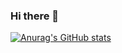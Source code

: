 ### Hi there 👋

[![Anurag's GitHub stats](https://github-readme-stats.vercel.app/api?username=afrotter)](https://github.com/anuraghazra/github-readme-stats)

<!--
**afrotter/afrotter** is a ✨ _special_ ✨ repository because its `README.md` (this file) appears on your GitHub profile.

Here are some ideas to get you started:

- 🔭 I’m currently working on ...
- 🌱 I’m currently learning ...
- 👯 I’m looking to collaborate on ...
- 🤔 I’m looking for help with ...
- 💬 Ask me about ...
- 📫 How to reach me: ...
- 😄 Pronouns: ...
- ⚡ Fun fact: ...
-->
